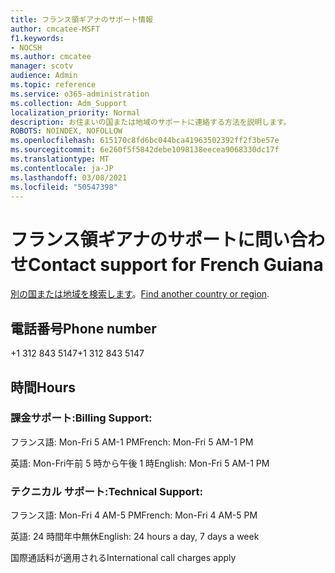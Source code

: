 ```yaml
---
title: フランス領ギアナのサポート情報
author: cmcatee-MSFT
f1.keywords:
- NOCSH
ms.author: cmcatee
manager: scotv
audience: Admin
ms.topic: reference
ms.service: o365-administration
ms.collection: Adm_Support
localization_priority: Normal
description: お住まいの国または地域のサポートに連絡する方法を説明します。
ROBOTS: NOINDEX, NOFOLLOW
ms.openlocfilehash: 615170c8fd6bc044bca41963502392ff2f3be57e
ms.sourcegitcommit: 6e260f5f5842debe1098138eecea9068330dc17f
ms.translationtype: MT
ms.contentlocale: ja-JP
ms.lasthandoff: 03/08/2021
ms.locfileid: "50547398"
---
```

# <a name="contact-support-for-french-guiana"></a><span data-ttu-id="d13eb-103">フランス領ギアナのサポートに問い合わせ</span><span class="sxs-lookup"><span data-stu-id="d13eb-103">Contact support for French Guiana</span></span>

<span data-ttu-id="d13eb-104">[別の国または地域を検索します](../contact-support-for-business-products.md)。</span><span class="sxs-lookup"><span data-stu-id="d13eb-104">[Find another country or region](../contact-support-for-business-products.md).</span></span>

## <a name="phone-number"></a><span data-ttu-id="d13eb-105">電話番号</span><span class="sxs-lookup"><span data-stu-id="d13eb-105">Phone number</span></span>
<span data-ttu-id="d13eb-106">+1 312 843 5147</span><span class="sxs-lookup"><span data-stu-id="d13eb-106">+1 312 843 5147</span></span>

## <a name="hours"></a><span data-ttu-id="d13eb-107">時間</span><span class="sxs-lookup"><span data-stu-id="d13eb-107">Hours</span></span>
### <a name="billing-support"></a><span data-ttu-id="d13eb-108">課金サポート:</span><span class="sxs-lookup"><span data-stu-id="d13eb-108">Billing Support:</span></span>

<span data-ttu-id="d13eb-109">フランス語: Mon-Fri 5 AM-1 PM</span><span class="sxs-lookup"><span data-stu-id="d13eb-109">French: Mon-Fri 5 AM-1 PM</span></span>

<span data-ttu-id="d13eb-110">英語: Mon-Fri午前 5 時から午後 1 時</span><span class="sxs-lookup"><span data-stu-id="d13eb-110">English: Mon-Fri 5 AM-1 PM</span></span>

### <a name="technical-support"></a><span data-ttu-id="d13eb-111">テクニカル サポート:</span><span class="sxs-lookup"><span data-stu-id="d13eb-111">Technical Support:</span></span>

<span data-ttu-id="d13eb-112">フランス語: Mon-Fri 4 AM-5 PM</span><span class="sxs-lookup"><span data-stu-id="d13eb-112">French: Mon-Fri 4 AM-5 PM</span></span>

<span data-ttu-id="d13eb-113">英語: 24 時間年中無休</span><span class="sxs-lookup"><span data-stu-id="d13eb-113">English: 24 hours a day, 7 days a week</span></span>

<span data-ttu-id="d13eb-114">国際通話料が適用される</span><span class="sxs-lookup"><span data-stu-id="d13eb-114">International call charges apply</span></span>
